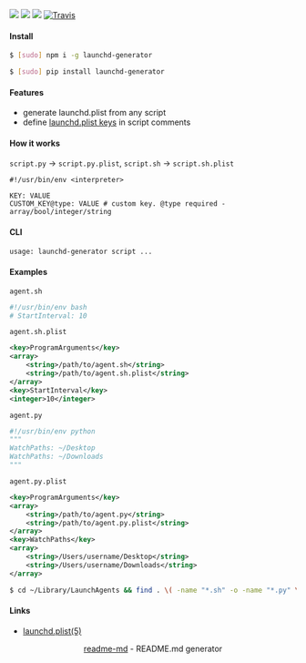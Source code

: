 [![](https://img.shields.io/badge/OS-Unix-blue.svg?longCache=True)]()
[![](https://img.shields.io/pypi/v/launchd-generator.svg?maxAge=3600)](https://pypi.org/project/launchd-generator/)
[![](https://img.shields.io/npm/v/launchd-generator.svg?maxAge=3600)](https://www.npmjs.com/package/launchd-generator)
[![Travis](https://api.travis-ci.org/looking-for-a-job/launchd-generator.svg?branch=master)](https://travis-ci.org/looking-for-a-job/launchd-generator/)

#### Install
```bash
$ [sudo] npm i -g launchd-generator
```
```bash
$ [sudo] pip install launchd-generator
```

#### Features
+   generate launchd.plist from any script
+   define [launchd.plist keys](http://www.manpagez.com/man/5/launchd.plist/) in script comments

#### How it works
`script.py` -> `script.py.plist`, `script.sh` -> `script.sh.plist`

```
#!/usr/bin/env <interpreter>

KEY: VALUE
CUSTOM_KEY@type: VALUE # custom key. @type required - array/bool/integer/string
```

#### CLI
```bash
usage: launchd-generator script ...
```

#### Examples
`agent.sh`
```bash
#!/usr/bin/env bash
# StartInterval: 10
```

`agent.sh.plist`
```xml
<key>ProgramArguments</key>
<array>
    <string>/path/to/agent.sh</string>
    <string>/path/to/agent.sh.plist</string>
</array>
<key>StartInterval</key>
<integer>10</integer>
```

`agent.py`
```python
#!/usr/bin/env python
"""
WatchPaths: ~/Desktop
WatchPaths: ~/Downloads
"""
```

`agent.py.plist`
```xml
<key>ProgramArguments</key>
<array>
    <string>/path/to/agent.py</string>
    <string>/path/to/agent.py.plist</string>
</array>
<key>WatchPaths</key>
<array>
    <string>/Users/username/Desktop</string>
    <string>/Users/username/Downloads</string>
</array>
```

```bash
$ cd ~/Library/LaunchAgents && find . \( -name "*.sh" -o -name "*.py" \) | xargs launchd-generator
```

#### Links
+   [launchd.plist(5)](http://www.manpagez.com/man/5/launchd.plist/)

<p align="center"><a href="https://pypi.org/project/readme-md/">readme-md</a> - README.md generator</p>